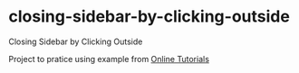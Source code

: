 # closing-sidebar-by-clicking-outside
Closing Sidebar by Clicking Outside

Project to pratice using example from [Online Tutorials](https://youtu.be/iP63fDXk-W8)
